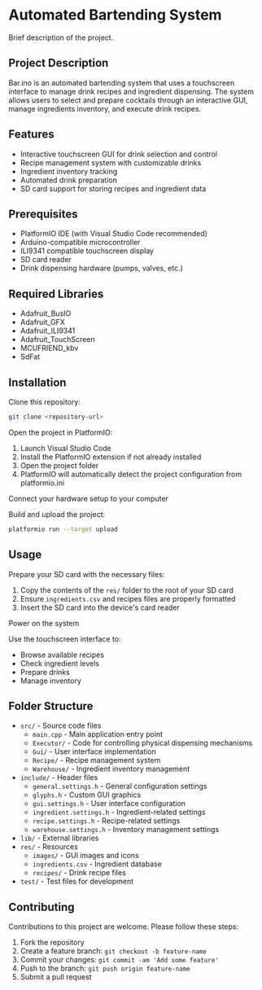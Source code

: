 # Automated Bartending System

Brief description of the project.

## Project Description

Bar.ino is an automated bartending system that uses a touchscreen interface to manage drink recipes and ingredient dispensing. The system allows users to select and prepare cocktails through an interactive GUI, manage ingredients inventory, and execute drink recipes.

## Features

- Interactive touchscreen GUI for drink selection and control
- Recipe management system with customizable drinks
- Ingredient inventory tracking
- Automated drink preparation
- SD card support for storing recipes and ingredient data

## Prerequisites

- PlatformIO IDE (with Visual Studio Code recommended)
- Arduino-compatible microcontroller
- ILI9341 compatible touchscreen display
- SD card reader
- Drink dispensing hardware (pumps, valves, etc.)

## Required Libraries

- Adafruit_BusIO
- Adafruit_GFX
- Adafruit_ILI9341
- Adafruit_TouchScreen
- MCUFRIEND_kbv
- SdFat

## Installation

Clone this repository:

```sh
git clone <repository-url>
```

Open the project in PlatformIO:

1. Launch Visual Studio Code
2. Install the PlatformIO extension if not already installed
3. Open the project folder
4. PlatformIO will automatically detect the project configuration from platformio.ini

Connect your hardware setup to your computer

Build and upload the project:

```sh
platformio run --target upload
```

## Usage

Prepare your SD card with the necessary files:

1. Copy the contents of the `res/` folder to the root of your SD card
2. Ensure `ingredients.csv` and recipes files are properly formatted
3. Insert the SD card into the device's card reader

Power on the system

Use the touchscreen interface to:

- Browse available recipes
- Check ingredient levels
- Prepare drinks
- Manage inventory

## Folder Structure

- `src/` - Source code files
  - `main.cpp` - Main application entry point
  - `Executor/` - Code for controlling physical dispensing mechanisms
  - `Gui/` - User interface implementation
  - `Recipe/` - Recipe management system
  - `Warehouse/` - Ingredient inventory management
- `include/` - Header files
  - `general.settings.h` - General configuration settings
  - `glyphs.h` - Custom GUI graphics
  - `gui.settings.h` - User interface configuration
  - `ingredient.settings.h` - Ingredient-related settings
  - `recipe.settings.h` - Recipe-related settings
  - `warehouse.settings.h` - Inventory management settings
- `lib/` - External libraries
- `res/` - Resources
  - `images/` - GUI images and icons
  - `ingredients.csv` - Ingredient database
  - `recipes/` - Drink recipe files
- `test/` - Test files for development

## Contributing

Contributions to this project are welcome. Please follow these steps:

1. Fork the repository
2. Create a feature branch: `git checkout -b feature-name`
3. Commit your changes: `git commit -am 'Add some feature'`
4. Push to the branch: `git push origin feature-name`
5. Submit a pull request
